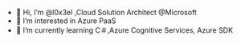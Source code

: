 - 👋 Hi, I’m @l0x3el ,Cloud Solution Architect @Microsoft
- 👀 I’m interested in Azure PaaS
- 🌱 I’m currently learning C＃,Azure Cognitive Services, Azure SDK
<!-- - 💞️ I’m looking to collaborate on Azure SDK -->
<!-- - 📫 How to reach me -->

<!---
l0x3el/l0x3el is a ✨ special ✨ repository because its `README.md` (this file) appears on your GitHub profile.
You can click the Preview link to take a look at your changes.
--->
